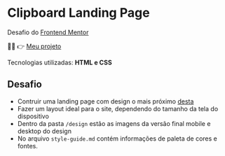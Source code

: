 # Clipboard Landing Page

Desafio do [Frontend Mentor](https://www.frontendmentor.io)

:woman_technologist: :point_right: [Meu projeto](https://marianapequeno.github.io/clipboard-landing-page-master/) 

Tecnologias utilizadas: **HTML e CSS**

## Desafio

- Contruir uma landing page com design o mais próximo [desta](https://www.frontendmentor.io/challenges/clipboard-landing-page-5cc9bccd6c4c91111378ecb9)
- Fazer um layout ideal para o site, dependendo do tamanho da tela do dispositivo
- Dentro da pasta `/design` estão as imagens da versão final mobile e desktop do design
- No arquivo `style-guide.md` contém informações de paleta de cores e fontes.

